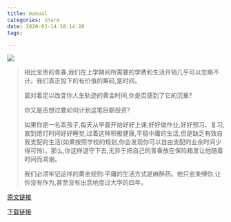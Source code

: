 ```yaml
---
title: manual
categories: share
date: 2020-03-14 18:14:28
tags: 

---
```


![](https://cdn.jsdelivr.net/gh/Leouas/Leouas-img/manual_SJTU.png)

> 相比宝贵的青春,我们在上学期间所需要的学费和生活开销几乎可以忽略不计。我们真正投下的有价值的筹码,是时间。
> 
> 面对着足以改变你人生轨迹的黄金时间,你是否感到了它的沉重?
> 
> 你又是否想过要如何计划这笔巨额投资?
> 
> 如果你是一名乖孩子,每天从早晨开始好好上课,好好做作业,好好预习、复习,直到熄灯时间好好睡觉,过着这种积极健康,平稳中庸的生活,但是缺乏有效自我支配的生活(如果按照学校的规划,你会发现你可以自由支配的业余时间少得可怜)。那么,你这样退守下去,无异于把自己的青春放在保险箱里让他随着时间而凋谢。
> 
> 我们必须牢记这样的黄金规则:平庸的生活方式是麻醉药。他只会束缚你,让你没有作为,甚至没有出息地度过大学的四年。

[原文链接](https://0xffff.one/d/104 "https://0xffff.one/d/104")

[下载链接](http://www.houxiaodi.com/assets/misc/manual.pdf "http://www.houxiaodi.com/assets/misc/manual.pdf")
